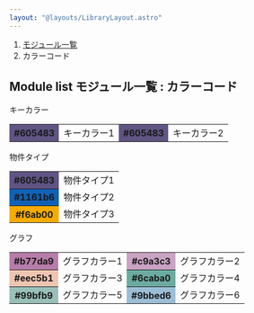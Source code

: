 ```yaml
---
layout: "@layouts/LibraryLayout.astro"
---
```


<html class="no-js" lang="ja">
  <head>
    <!--#include virtual="/ja/include/analytics.txt" -->
    <meta charset="utf-8" />
    <title>モジュール一覧｜●●●リート投資法人</title>
    <!--#include virtual="/ja/include/meta.txt" -->
    <!--#include virtual="/ja/include/ogp.txt" -->
    <link
      rel="shortcut icon"
      href="/favicon.ico"
      type="image/vnd.microsoft.icon"
    />
    <link rel="icon" href="/favicon.ico" type="image/vnd.microsoft.icon" />
    <link rel="stylesheet" href="/css/reset.css" />
    <link rel="stylesheet" href="/css/common.css" />
    <link rel="stylesheet" href="/css/style.css" />
    <link rel="stylesheet" href="/css/contents.css" />
    <link rel="stylesheet" href="/css/print.css" media="print" />
    <script src="/js/jquery.js"></script>
    <script src="/js/jquery-ui.min.js"></script>
    <script src="/js/modernizr.js"></script>
    <script src="/js/jquery.slicknav.js"></script>
    <script src="/js/function.js"></script>
    <script src="/js/common.js"></script>
    <!--[if lt IE 9]>
      <script src="/js/html5.js"></script>
    <![endif]-->
    <!--module setting-->
    <link rel="stylesheet" href="/css/module.css" />
    <script src="/js/module.js"></script>
    <link
      rel="stylesheet"
      href="/highlight/styles/tomorrow-night-eighties.css"
    />
    <script src="/highlight/highlight.pack.js"></script>
    <script>
      hljs.initHighlightingOnLoad();
    </script>
    <!--module setting end-->
  </head>

  <body>
    <!--#include virtual="/ja/include/header.txt" -->
    <div class="topic-path">
      <section>
        <ol>
          <li><a href="/">モジュール一覧</a></li>
          <li>カラーコード</li>
        </ol>
      </section>
    </div>
    <!--topic-path-->
    <div class="contents">
      <main>
        <article>
          <div class="title">
            <h1>Module list <span>モジュール一覧 : カラーコード</span></h1>
          </div>
          <!--title-->
          <div class="module">
            <p class="module__title">キーカラー</p>
            <table summary="カラーコード" class="color-code">
              <tbody>
                <tr>
                  <th scope="row" style="background-color: #605483">#605483</th>
                  <td>キーカラー1</td>
                  <th style="background-color: #605483" scope="row">#605483</th>
                  <td>キーカラー2</td>
                </tr>
              </tbody>
            </table>
            <p class="module__title">物件タイプ</p>
            <table summary="カラーコード" class="color-code">
              <tbody>
                <tr>
                  <th style="background-color: #605483" scope="row">#605483</th>
                  <td>物件タイプ1</td>
                </tr>
                <tr>
                  <th style="background-color: #1161b6" scope="row">#1161b6</th>
                  <td>物件タイプ2</td>
                </tr>
                <tr>
                  <th style="background-color: #f6ab00" scope="row">#f6ab00</th>
                  <td>物件タイプ3</td>
                </tr>
              </tbody>
            </table>
            <p class="module__title">グラフ</p>
            <table summary="カラーコード" class="color-code">
              <tbody>
                <tr>
                  <th style="background-color: #b77da9" scope="row">#b77da9</th>
                  <td>グラフカラー1</td>
                  <th style="background-color: #c9a3c3" scope="row">#c9a3c3</th>
                  <td>グラフカラー2</td>
                </tr>
                <tr>
                  <th style="background-color: #eec5b1" scope="row">#eec5b1</th>
                  <td>グラフカラー3</td>
                  <th style="background-color: #6caba0" scope="row">#6caba0</th>
                  <td>グラフカラー4</td>
                </tr>
                <tr>
                  <th style="background-color: #99bfb9" scope="row">#99bfb9</th>
                  <td>グラフカラー5</td>
                  <th style="background-color: #9bbed6" scope="row">#9bbed6</th>
                  <td>グラフカラー6</td>
                </tr>
              </tbody>
            </table>
          </div>
          <!--module-->
        </article>
      </main>
    </div>      
    <!--contents-->
    <!--#include virtual="/ja/include/footer.txt" -->
  </body>
</html>
